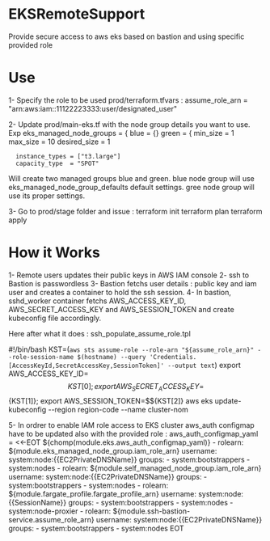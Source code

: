 # EKSRemoteSupport
Provide secure access to aws eks based on bastion and using specific provided role

# Use 

1- Specify the role to be used 
prod/terraform.tfvars :
assume_role_arn = "arn:aws:iam::11122223333:user/designated_user"

2- Update prod/main-eks.tf with the node group details you want to use.
Exp 
  eks_managed_node_groups = {
    blue = {}
    green = {
      min_size     = 1
      max_size     = 10
      desired_size = 1

      instance_types = ["t3.large"]
      capacity_type  = "SPOT"

Will create two managed groups blue and green.
blue node group will use eks_managed_node_group_defaults  default settings.
gree node group will use its proper settings.

3- Go to prod/stage folder and issue :
terraform init
terraform plan
terraform apply

# How it Works

1- Remote users updates their public keys in AWS IAM console
2- ssh to Bastion is passwordless
3- Bastion fetchs user details : public key and iam user and creates a container to hold the ssh session.
4- In bastion,  sshd_worker container fetchs  AWS_ACCESS_KEY_ID, AWS_SECRET_ACCESS_KEY and AWS_SESSION_TOKEN and create kubeconfig file accordingly.

Here after what it does :
ssh_populate_assume_role.tpl

#!/bin/bash
KST=(`aws sts assume-role --role-arn "${assume_role_arn}" --role-session-name $(hostname) --query 'Credentials.[AccessKeyId,SecretAccessKey,SessionToken]' --output text`)
export AWS_ACCESS_KEY_ID=$${KST[0]}; export AWS_SECRET_ACCESS_KEY=$${KST[1]}; export AWS_SESSION_TOKEN=$${KST[2]}
aws eks update-kubeconfig --region region-code --name cluster-nom

5- In ordrer to enable IAM role access to EKS cluster aws_auth configmap have to be updated also with the provided role :
  aws_auth_configmap_yaml = <<-EOT
  ${chomp(module.eks.aws_auth_configmap_yaml)}
      - rolearn: ${module.eks_managed_node_group.iam_role_arn}
        username: system:node:{{EC2PrivateDNSName}}
        groups:
          - system:bootstrappers
          - system:nodes
      - rolearn: ${module.self_managed_node_group.iam_role_arn}
        username: system:node:{{EC2PrivateDNSName}}
        groups:
          - system:bootstrappers
          - system:nodes
      - rolearn: ${module.fargate_profile.fargate_profile_arn}
        username: system:node:{{SessionName}}
        groups:
          - system:bootstrappers
          - system:nodes
          - system:node-proxier
      - rolearn: ${module.ssh-bastion-service.assume_role_arn}
        username: system:node:{{EC2PrivateDNSName}}
        groups:
          - system:bootstrappers
          - system:nodes
  EOT
